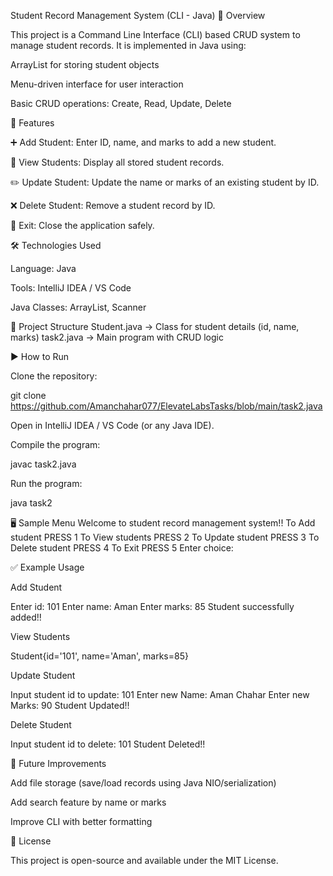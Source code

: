 Student Record Management System (CLI - Java)
📌 Overview

This project is a Command Line Interface (CLI) based CRUD system to manage student records.
It is implemented in Java using:

ArrayList for storing student objects

Menu-driven interface for user interaction

Basic CRUD operations: Create, Read, Update, Delete

🎯 Features

➕ Add Student: Enter ID, name, and marks to add a new student.

👀 View Students: Display all stored student records.

✏️ Update Student: Update the name or marks of an existing student by ID.

❌ Delete Student: Remove a student record by ID.

🚪 Exit: Close the application safely.

🛠️ Technologies Used

Language: Java

Tools: IntelliJ IDEA / VS Code

Java Classes: ArrayList, Scanner

📂 Project Structure
Student.java     -> Class for student details (id, name, marks)
task2.java       -> Main program with CRUD logic

▶️ How to Run

Clone the repository:

git clone https://github.com/Amanchahar077/ElevateLabsTasks/blob/main/task2.java


Open in IntelliJ IDEA / VS Code (or any Java IDE).

Compile the program:

javac task2.java


Run the program:

java task2

🖥️ Sample Menu
Welcome to student record management system!!
To Add student PRESS 1
To View students PRESS 2
To Update student PRESS 3
To Delete student PRESS 4
To Exit PRESS 5
Enter choice:

✅ Example Usage

Add Student

Enter id: 101
Enter name: Aman
Enter marks: 85
Student successfully added!!


View Students

Student{id='101', name='Aman', marks=85}


Update Student

Input student id to update: 101
Enter new Name: Aman Chahar
Enter new Marks: 90
Student Updated!!


Delete Student

Input student id to delete: 101
Student Deleted!!

🚀 Future Improvements

Add file storage (save/load records using Java NIO/serialization)

Add search feature by name or marks

Improve CLI with better formatting

📜 License

This project is open-source and available under the MIT License.
